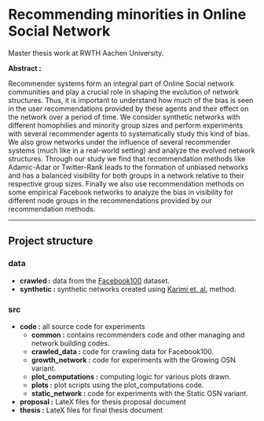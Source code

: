 # Recommending minorities in Online Social Network

Master thesis work at RWTH Aachen University.

**Abstract :**

Recommender systems form an integral part of Online Social network communities and play a crucial role in shaping the evolution of network structures. Thus, it is important to understand how much of the bias is seen in the user recommendations provided by these agents and their effect on the network over a period of time. We consider synthetic networks with different homophilies and minority group sizes and perform experiments with several recommender agents to systematically study this kind of bias. We also grow networks under the influence of several recommender systems (much like in a real-world setting) and analyze the evolved network structures. Through our study we find that recommendation methods like Adamic-Adar or Twitter-Rank leads to the formation of unbiased networks and has a balanced visibility for both groups in a network relative to their respective group sizes. Finally we also use recommendation methods on some empirical Facebook networks to analyze the bias in visibility for different node groups in the recommendations provided by our recommendation methods.

---

## Project structure

### data
* **crawled :** data from the [Facebook100](http://masonporter.blogspot.com/2011/02/facebook100-data-set.html) dataset.
* **synthetic :** synthetic networks created using [Karimi et. al.](https://www.nature.com/articles/s41598-018-29405-7) method.

### src
* **code :** all source code for experiments
  * **common :** contains recommenders code and other managing and network building codes.
  * **crawled_data :** code for crawling data for Facebook100.
  * **growth_network :** code for experiments with the Growing OSN variant.
  * **plot_computations :** computing logic for various plots drawn.
  * **plots :** plot scripts using the plot_computations code.
  * **static_network :** code for experiments with the Static OSN variant.
* **proposal :** LateX files for thesis proposal document
* **thesis :** LateX files for final thesis document
